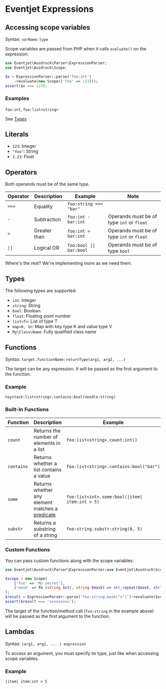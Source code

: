 # Eventjet Expressions

## Accessing scope variables

Syntax: `varName:type`

Scope variables are passed from PHP when it calls `evaluate()` on the expression:

```php
use Eventjet\Ausdruck\Parser\ExpressionParser;
use Eventjet\Ausdruck\Scope;

$x = ExpressionParser::parse('foo:int')
    ->evaluate(new Scope(['foo' => 123]));
assert($x === 123); 
```

### Examples

`foo:int`, `foo:list<string>`

See [Types](#types)

## Literals

- `123`: Integer
- `"foo"`: String
- `1.23`: Float

## Operators

Both operands must be of the same type.

| Operator | Description  | Example                  | Note                                      |
|----------|--------------|--------------------------|-------------------------------------------|
| `===`    | Equality     | `foo:string === "bar"`   |                                           |
| `-`      | Subtraction  | `foo:int - bar:int`      | Operands must be of type `int` or `float` |
| `>`      | Greater than | `foo:int > bar:int`      | Operands must be of type `int` or `float` |
| `\|\|`   | Logical OR   | `foo:bool \|\| bar:bool` | Operands must be of type `bool`           |

Where's the rest? We're implementing more as we need them.

## Types

The following types are supported:

- `int`: Integer
- `string`: String
- `bool`: Boolean
- `float`: Floating point number
- `list<T>`: List of type T
- `map<K, V>`: Map with key type K and value type V
- `My\Class\Name`: Fully qualified class name

## Functions

Syntax: `target.functionName:returnType(arg1, arg2, ...)`

The target can be any expression. It will be passed as the first argument to the function.

### Example

`haystack:list<string>.contains:bool(needle:string)`

### Built-In Functions

| Function   | Description                                                 | Example                                          |
|------------|-------------------------------------------------------------|--------------------------------------------------|
| `count`    | Returns the number of elements in a list                    | `foo:list<string>.count:int()`                   |
| `contains` | Returns whether a list contains a value                     | `foo:list<string>.contains:bool("bar")`          |
| `some`     | Returns whether any element matches a [predicate](#lambdas) | `foo:list<int>.some:bool(\|item\| item:int > 5)` |
| `substr`   | Returns a substring of a string                             | `foo:string.substr:string(0, 5)`                 |

### Custom Functions

You can pass custom functions along with the scope variables:

```php
use Eventjet\Ausdruck\Parser\ExpressionParser;use Eventjet\Ausdruck\Scope;

$scope = new Scope(
    ['foo' => 'My secret'],
    ['mask' => fn (string $str, string $mask) => str_repeat($mask, strlen($str))]
);
$result = ExpressionParser::parse('foo:string.mask("x")')->evaluate($scope);
assert($result === 'xxxxxxxxx');
```

The target of the function/method call (`foo:string` in the example above) will be passed as the first argument to the
function.

## Lambdas

Syntax: `|arg1, arg2, ... | expression`

To access an argument, you must specify its type, just like when accessing scope variables.

### Example

`|item| item:int > 5`
